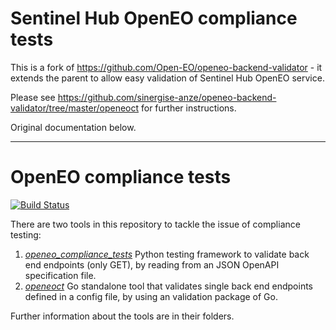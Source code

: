 # Sentinel Hub OpenEO compliance tests

This is a fork of https://github.com/Open-EO/openeo-backend-validator - it extends the parent to allow easy validation of Sentinel Hub OpenEO service.

Please see https://github.com/sinergise-anze/openeo-backend-validator/tree/master/openeoct for further instructions.

Original documentation below.

-----


# OpenEO compliance tests

[![Build Status](https://travis-ci.org/Open-EO/openeo-backend-validator.svg?branch=master)](https://travis-ci.org/Open-EO/openeo-backend-validator)

There are two tools in this repository to tackle the issue of compliance testing:

1. *[openeo_compliance_tests](https://github.com/Open-EO/openeo-backend-validator/tree/master/openeo_compliance_tests)*
  Python testing framework to validate back end endpoints (only GET), by reading from an JSON OpenAPI specification file.
1. *[openeoct](https://github.com/Open-EO/openeo-backend-validator/tree/master/openeoct)*
  Go standalone tool that validates single back end endpoints defined in a config file, by using an validation package of Go.

Further information about the tools are in their folders.
